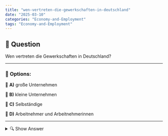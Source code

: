 ```yaml
---
title: "wen-vertreten-die-gewerkschaften-in-deutschland"
date: "2025-03-10"
categories: "Economy-and-Employment"
tags: "Economy-and-Employment"
---
```


## 📌 **Question**

Wen vertreten die Gewerkschaften in Deutschland?



---

### 📝 **Options:**

🔘 **A)** große Unternehmen

🔘 **B)** kleine Unternehmen

🔘 **C)** Selbständige

🔘 **D)** Arbeitnehmer und Arbeitnehmerinnen

---

<details>
  <summary>🔍 Show Answer</summary>

  <p>
💡  <b>Correct Answer:</b>  d
  </p>
  <p>
    📖<b>Explanation:</b>
    Gewerkschaften sind Organisationen, die die Interessen von Arbeitnehmern in Deutschland vertreten. Sie setzen sich für bessere Arbeitsbedingungen, faire Löhne und Arbeitnehmerrechte ein. Durch Tarifverhandlungen mit Arbeitgebern sorgen sie dafür, dass Beschäftigte umfassend geschützt sind. Gewerkschaften unterstützen sowohl angestellte Mitarbeiterinnen und Mitarbeiter in großen und kleinen Unternehmen als auch bestimmte Berufsgruppen. Sie bieten zudem rechtliche Beratung und Weiterbildungsmöglichkeiten an, um die berufliche Entwicklung ihrer Mitglieder zu fördern. Ihr Hauptziel ist es, die Lebens- und Arbeitsqualität der Arbeitnehmer und Arbeitnehmerinnen zu verbessern.
  </p>
</details>
